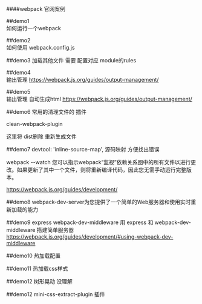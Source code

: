 ####webpack 官网案例

##demo1  
如何运行一个webpack 

##demo2  
如何使用 webpack.config.js 

##demo3 
加载其他文件 需要 配置对应 module的rules 

##demo4  
输出管理
https://webpack.js.org/guides/output-management/

##demo5  
输出管理
自动生成html
https://webpack.js.org/guides/output-management/

##demo6 
常用的清理文件的 插件

clean-webpack-plugin

这里将 dist删除 重新生成文件

##demo7
devtool: 'inline-source-map',
源码映射 方便找出错误

webpack --watch
您可以指示webpack“监视”依赖关系图中的所有文件以进行更改。如果更新了其中一个文件，则将重新编译代码，因此您无需手动运行完整版本。

https://webpack.js.org/guides/development/

##demo8
webpack-dev-server为您提供了一个简单的Web服务器和使用实时重新加载的能力

##demo9
express webpack-dev-middleware
用 express 和 webpack-dev-middleware 搭建简单服务器
https://webpack.js.org/guides/development/#using-webpack-dev-middleware

##demo10
热加载配置

##demo11
热加载css样式

##demo12
树形晃动 没理解 

##demo12
mini-css-extract-plugin  插件